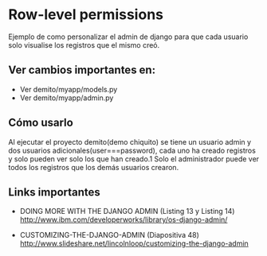 Row-level permissions
=========================
Ejemplo de como personalizar el admin de django para que cada usuario solo visualise los registros que el mismo creó.

Ver cambios importantes en:
---------------------------
* Ver demito/myapp/models.py
* Ver demito/myapp/admin.py

Cómo usarlo
-----------
Al ejecutar el proyecto demito(demo chiquito) se tiene un usuario admin y dos usuarios adicionales(user===password), 
cada uno ha creado registros y solo pueden ver solo los que han creado.1
Solo el administrador puede ver todos los registros que los demás usuarios crearon.

Links importantes
-----------------

* DOING MORE WITH THE DJANGO ADMIN (Listing 13 y Listing 14)
http://www.ibm.com/developerworks/library/os-django-admin/

* CUSTOMIZING-THE-DJANGO-ADMIN (Diapositiva 48)
http://www.slideshare.net/lincolnloop/customizing-the-django-admin

